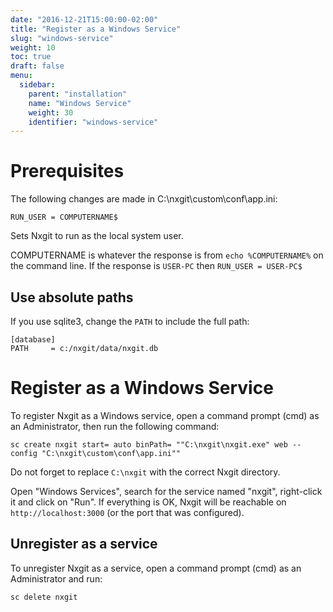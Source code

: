 ```yaml
---
date: "2016-12-21T15:00:00-02:00"
title: "Register as a Windows Service"
slug: "windows-service"
weight: 10
toc: true
draft: false
menu:
  sidebar:
    parent: "installation"
    name: "Windows Service"
    weight: 30
    identifier: "windows-service"
---
```


# Prerequisites

The following changes are made in C:\nxgit\custom\conf\app.ini:

```
RUN_USER = COMPUTERNAME$
```

Sets Nxgit to run as the local system user.

COMPUTERNAME is whatever the response is from `echo %COMPUTERNAME%` on the command line. If the response is `USER-PC` then `RUN_USER = USER-PC$`

## Use absolute paths

If you use sqlite3, change the `PATH` to include the full path:

```
[database]
PATH     = c:/nxgit/data/nxgit.db
```

# Register as a Windows Service

To register Nxgit as a Windows service, open a command prompt (cmd) as an Administrator,
then run the following command:

```
sc create nxgit start= auto binPath= ""C:\nxgit\nxgit.exe" web --config "C:\nxgit\custom\conf\app.ini""
```

Do not forget to replace `C:\nxgit` with the correct Nxgit directory.

Open "Windows Services", search for the service named "nxgit", right-click it and click on
"Run". If everything is OK, Nxgit will be reachable on `http://localhost:3000` (or the port
that was configured).

## Unregister as a service

To unregister Nxgit as a service, open a command prompt (cmd) as an Administrator and run:

```
sc delete nxgit
```
